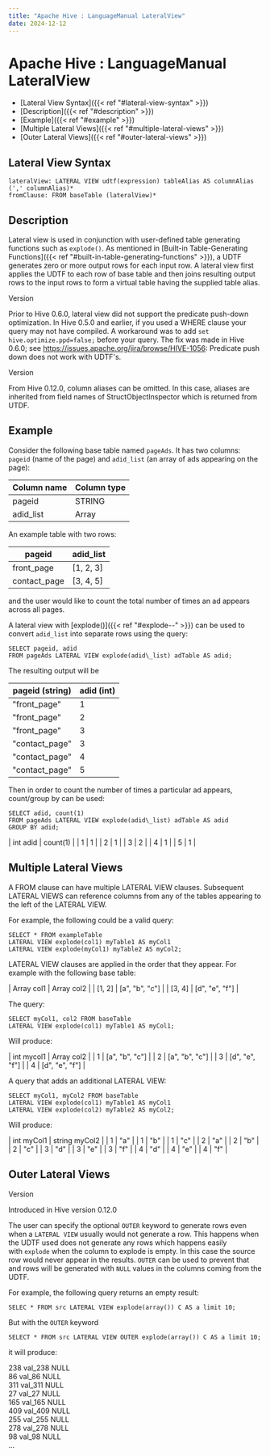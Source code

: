 ```yaml
---
title: "Apache Hive : LanguageManual LateralView"
date: 2024-12-12
---
```


# Apache Hive : LanguageManual LateralView

* [Lateral View Syntax]({{< ref "#lateral-view-syntax" >}})
* [Description]({{< ref "#description" >}})
* [Example]({{< ref "#example" >}})
* [Multiple Lateral Views]({{< ref "#multiple-lateral-views" >}})
* [Outer Lateral Views]({{< ref "#outer-lateral-views" >}})

## Lateral View Syntax

```
lateralView: LATERAL VIEW udtf(expression) tableAlias AS columnAlias (',' columnAlias)*
fromClause: FROM baseTable (lateralView)*

```

## Description

Lateral view is used in conjunction with user-defined table generating functions such as `explode()`. As mentioned in [Built-in Table-Generating Functions]({{< ref "#built-in-table-generating-functions" >}}), a UDTF generates zero or more output rows for each input row. A lateral view first applies the UDTF to each row of base table and then joins resulting output rows to the input rows to form a virtual table having the supplied table alias.

Version

Prior to Hive 0.6.0, lateral view did not support the predicate push-down optimization. In Hive 0.5.0 and earlier, if you used a WHERE clause your query may not have compiled. A workaround was to add `set hive.optimize.ppd=false;` before your query. The fix was made in Hive 0.6.0; see <https://issues.apache.org/jira/browse/HIVE-1056>: Predicate push down does not work with UDTF's.

Version

From Hive 0.12.0, column aliases can be omitted. In this case, aliases are inherited from field names of StructObjectInspector which is returned from UTDF.

## Example

Consider the following base table named `pageAds`. It has two columns: `pageid` (name of the page) and `adid_list` (an array of ads appearing on the page):

| Column name | Column type |
| --- | --- |
| pageid | STRING |
| adid\_list | Array<int> |

An example table with two rows:

| pageid | adid\_list |
| --- | --- |
| front\_page | [1, 2, 3] |
| contact\_page | [3, 4, 5] |

and the user would like to count the total number of times an ad appears across all pages.

A lateral view with [explode()]({{< ref "#explode--" >}}) can be used to convert `adid_list` into separate rows using the query:

```
SELECT pageid, adid
FROM pageAds LATERAL VIEW explode(adid\_list) adTable AS adid;

```

The resulting output will be

| pageid (string) | adid (int) |
| --- | --- |
| "front\_page" | 1 |
| "front\_page" | 2 |
| "front\_page" | 3 |
| "contact\_page" | 3 |
| "contact\_page" | 4 |
| "contact\_page" | 5 |

Then in order to count the number of times a particular ad appears, count/group by can be used:

```
SELECT adid, count(1)
FROM pageAds LATERAL VIEW explode(adid\_list) adTable AS adid
GROUP BY adid;

```

| int adid | count(1) |
| 1 | 1 |
| 2 | 1 |
| 3 | 2 |
| 4 | 1 |
| 5 | 1 |

## Multiple Lateral Views

A FROM clause can have multiple LATERAL VIEW clauses. Subsequent LATERAL VIEWS can reference columns from any of the tables appearing to the left of the LATERAL VIEW.

For example, the following could be a valid query:

```
SELECT * FROM exampleTable
LATERAL VIEW explode(col1) myTable1 AS myCol1
LATERAL VIEW explode(myCol1) myTable2 AS myCol2;

```

LATERAL VIEW clauses are applied in the order that they appear. For example with the following base table:

| Array<int> col1 | Array<string> col2 |
| [1, 2] | [a", "b", "c"] |
| [3, 4] | [d", "e", "f"] |

The query:

```
SELECT myCol1, col2 FROM baseTable
LATERAL VIEW explode(col1) myTable1 AS myCol1;

```

Will produce:

| int mycol1 | Array<string> col2 |
| 1 | [a", "b", "c"] |
| 2 | [a", "b", "c"] |
| 3 | [d", "e", "f"] |
| 4 | [d", "e", "f"] |

A query that adds an additional LATERAL VIEW:

```
SELECT myCol1, myCol2 FROM baseTable
LATERAL VIEW explode(col1) myTable1 AS myCol1
LATERAL VIEW explode(col2) myTable2 AS myCol2;

```

Will produce:

| int myCol1 | string myCol2 |
| 1 | "a" |
| 1 | "b" |
| 1 | "c" |
| 2 | "a" |
| 2 | "b" |
| 2 | "c" |
| 3 | "d" |
| 3 | "e" |
| 3 | "f" |
| 4 | "d" |
| 4 | "e" |
| 4 | "f" |

## Outer Lateral Views

Version

Introduced in Hive version 0.12.0

The user can specify the optional `OUTER` keyword to generate rows even when a `LATERAL VIEW` usually would not generate a row. This happens when the UDTF used does not generate any rows which happens easily with `explode` when the column to explode is empty. In this case the source row would never appear in the results. `OUTER` can be used to prevent that and rows will be generated with `NULL` values in the columns coming from the UDTF.

For example, the following query returns an empty result:

```
SELEC * FROM src LATERAL VIEW explode(array()) C AS a limit 10;

```

But with the `OUTER` keyword

```
SELECT * FROM src LATERAL VIEW OUTER explode(array()) C AS a limit 10;

```

it will produce:

238 val\_238 NULL  
 86 val\_86 NULL  
 311 val\_311 NULL  
 27 val\_27 NULL  
 165 val\_165 NULL  
 409 val\_409 NULL  
 255 val\_255 NULL  
 278 val\_278 NULL  
 98 val\_98 NULL  
 ...

 

 

